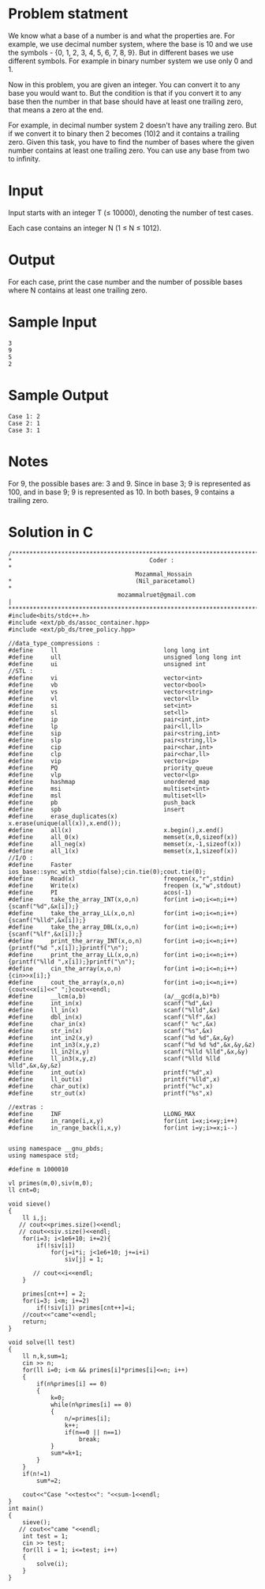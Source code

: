 # Problem statment
We know what a base of a number is and what the properties are. For example, we use decimal number system, where the base is 10 and we use the symbols - {0, 1, 2, 3, 4, 5, 6, 7, 8, 9}. But in different bases we use different symbols. For example in binary number system we use only 0 and 1.

Now in this problem, you are given an integer. You can convert it to any base you would want to. But the condition is that if you convert it to any base then the number in that base should have at least one trailing zero, that means a zero at the end.

For example, in decimal number system 2 doesn't have any trailing zero. But if we convert it to binary then 2 becomes (10)2 and it contains a trailing zero. Given this task, you have to find the number of bases where the given number contains at least one trailing zero. You can use any base from two to infinity.

# Input
Input starts with an integer T (≤ 10000), denoting the number of test cases.

Each case contains an integer N (1 ≤ N ≤ 1012).

# Output
For each case, print the case number and the number of possible bases where N contains at least one trailing zero.

# Sample Input
```
3
9
5
2
```
# Sample Output
```
Case 1: 2
Case 2: 1
Case 3: 1
```

# Notes
For 9, the possible bases are: 3 and 9. Since in base 3; 9 is represented as 100, and in base 9; 9 is represented as 10. In both bases, 9 contains a trailing zero.

# Solution in C
```
/**************************************************************************************
*                                       Coder :                                       *
                                    Mozammal_Hossain
*                                   (Nil_paracetamol)                                   *
                               mozammalruet@gmail.com                               |
**************************************************************************************/
#include<bits/stdc++.h>
#include <ext/pb_ds/assoc_container.hpp>
#include <ext/pb_ds/tree_policy.hpp>

//data_type_compressions :
#define     ll                              long long int
#define     ull                             unsigned long long int
#define     ui                              unsigned int
//STL :
#define     vi                              vector<int>
#define     vb                              vector<bool>
#define     vs                              vector<string>
#define     vl                              vector<ll>
#define     si                              set<int>
#define     sl                              set<ll>
#define     ip                              pair<int,int>
#define     lp                              pair<ll,ll>
#define     sip                             pair<string,int>
#define     slp                             pair<string,ll>
#define     cip                             pair<char,int>
#define     clp                             pair<char,ll>
#define     vip                             vector<ip>
#define     PQ                              priority_queue
#define     vlp                             vector<lp>
#define     hashmap                         unordered_map
#define     msi                             multiset<int>
#define     msl                             multiset<ll>
#define     pb                              push_back
#define     spb                             insert
#define     erase_duplicates(x)             x.erase(unique(all(x)),x.end());
#define     all(x)                          x.begin(),x.end()
#define     all_0(x)                        memset(x,0,sizeof(x))
#define     all_neg(x)                      memset(x,-1,sizeof(x))
#define     all_1(x)                        memset(x,1,sizeof(x))
//I/O :
#define     Faster                          ios_base::sync_with_stdio(false);cin.tie(0);cout.tie(0);
#define     Read(x)                         freopen(x,"r",stdin)
#define     Write(x)                        freopen (x,"w",stdout)
#define     PI                              acos(-1)
#define     take_the_array_INT(x,o,n)       for(int i=o;i<=n;i++){scanf("%d",&x[i]);}
#define     take_the_array_LL(x,o,n)        for(int i=o;i<=n;i++){scanf("%lld",&x[i]);}
#define     take_the_array_DBL(x,o,n)       for(int i=o;i<=n;i++){scanf("%lf",&x[i]);}
#define     print_the_array_INT(x,o,n)      for(int i=o;i<=n;i++){printf("%d ",x[i]);}printf("\n");
#define     print_the_array_LL(x,o,n)       for(int i=o;i<=n;i++){printf("%lld ",x[i]);}printf("\n");
#define     cin_the_array(x,o,n)            for(int i=o;i<=n;i++){cin>>x[i];}
#define     cout_the_array(x,o,n)           for(int i=o;i<=n;i++){cout<<x[i]<<" ";}cout<<endl;
#define     __lcm(a,b)                      (a/__gcd(a,b)*b)
#define     int_in(x)                       scanf("%d",&x)
#define     ll_in(x)                        scanf("%lld",&x)
#define     dbl_in(x)                       scanf("%lf",&x)
#define     char_in(x)                      scanf(" %c",&x)
#define     str_in(x)                       scanf("%s",&x)
#define     int_in2(x,y)                    scanf("%d %d",&x,&y)
#define     int_in3(x,y,z)                  scanf("%d %d %d",&x,&y,&z)
#define     ll_in2(x,y)                     scanf("%lld %lld",&x,&y)
#define     ll_in3(x,y,z)                   scanf("%lld %lld %lld",&x,&y,&z)
#define     int_out(x)                      printf("%d",x)
#define     ll_out(x)                       printf("%lld",x)
#define     char_out(x)                     printf("%c",x)
#define     str_out(x)                      printf("%s",x)

//extras :
#define     INF                             LLONG_MAX
#define     in_range(i,x,y)                 for(int i=x;i<=y;i++)
#define     in_range_back(i,x,y)            for(int i=y;i>=x;i--)


using namespace __gnu_pbds;
using namespace std;

#define m 1000010

vl primes(m,0),siv(m,0);
ll cnt=0;

void sieve()
{
    ll i,j;
   // cout<<primes.size()<<endl;
   // cout<<siv.size()<<endl;
    for(i=3; i<1e6+10; i+=2){
        if(!siv[i])
            for(j=i*i; j<1e6+10; j+=i+i)
                siv[j] = 1;

       // cout<<i<<endl;
    }

    primes[cnt++] = 2;
    for(i=3; i<m; i+=2)
        if(!siv[i]) primes[cnt++]=i;
    //cout<<"came"<<endl;
    return;
}

void solve(ll test)
{
    ll n,k,sum=1;
    cin >> n;
    for(ll i=0; i<m && primes[i]*primes[i]<=n; i++)
    {
        if(n%primes[i] == 0)
        {
            k=0;
            while(n%primes[i] == 0)
            {
                n/=primes[i];
                k++;
                if(n==0 || n==1)
                    break;
            }
            sum*=k+1;
        }
    }
    if(n!=1)
        sum*=2;

    cout<<"Case "<<test<<": "<<sum-1<<endl;
}
int main()
{
    sieve();
   // cout<<"came "<<endl;
    int test = 1;
    cin >> test;
    for(ll i = 1; i<=test; i++)
    {
        solve(i);
    }
}

```

